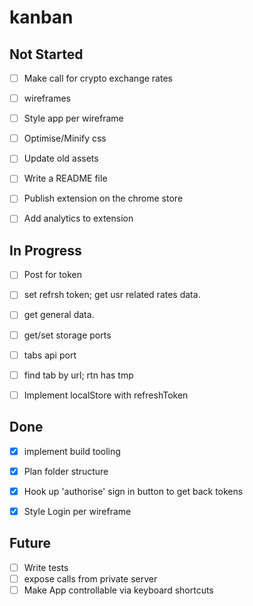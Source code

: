 # kanban

## Not Started
- [ ] Make call for crypto exchange rates

- [ ] wireframes

- [ ] Style app per wireframe

- [ ] Optimise/Minify css

- [ ] Update old assets

- [ ] Write a README file

- [ ] Publish extension on the chrome store

- [ ] Add analytics to extension


## In Progress
- [ ] Post for token 
- [ ] set refrsh token; get usr related rates data. 
- [ ] get general data. 
- [ ] get/set storage ports
- [ ] tabs api port
- [ ] find tab by url; rtn has tmp
- [ ] Implement localStore with refreshToken


## Done
- [x] implement build tooling
- [x] Plan folder structure
- [x] Hook up 'authorise' sign in button to get back tokens
- [x] Style Login per wireframe


## Future
- [ ] Write tests
- [ ] expose calls from private server
- [ ] Make App controllable via keyboard shortcuts
